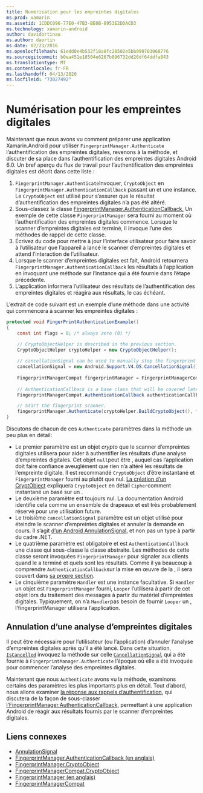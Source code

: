 ```yaml
---
title: Numérisation pour les empreintes digitales
ms.prod: xamarin
ms.assetid: 1CDDC096-77E0-47B3-BE0B-8953E2DDACD3
ms.technology: xamarin-android
author: davidortinau
ms.author: daortin
ms.date: 02/23/2016
ms.openlocfilehash: 61edd0e4b532f18a8fc28502e5bb990703068776
ms.sourcegitcommit: b0ea451e18504e6267b896732dd26df64ddfa843
ms.translationtype: MT
ms.contentlocale: fr-FR
ms.lasthandoff: 04/13/2020
ms.locfileid: "73027492"
---
```

# <a name="scanning-for-fingerprints"></a>Numérisation pour les empreintes digitales

Maintenant que nous avons vu comment préparer une application Xamarin.Android pour utiliser `FingerprintManager.Authenticate` l’authentification des empreintes digitales, revenons à la méthode, et discuter de sa place dans l’authentification des empreintes digitales Android 6.0. Un bref aperçu du flux de travail pour l’authentification des empreintes digitales est décrit dans cette liste :

1. `FingerprintManager.Authenticate`Invoquer, `CryptoObject` en `FingerprintManager.AuthenticationCallback` passant un et une instance. Le `CryptoObject` est utilisé pour s’assurer que le résultat d’authentification des empreintes digitales n’a pas été altéré. 
2. Sous-classez la classe [FingerprintManager.AuthenticationCallback.](https://developer.android.com/reference/android/hardware/fingerprint/FingerprintManager.AuthenticationCallback.html) Un exemple de cette classe `FingerprintManager` sera fourni au moment où l’authentification des empreintes digitales commence. Lorsque le scanner d’empreintes digitales est terminé, il invoque l’une des méthodes de rappel de cette classe.
3. Écrivez du code pour mettre à jour l’interface utilisateur pour faire savoir à l’utilisateur que l’appareil a lancé le scanner d’empreintes digitales et attend l’interaction de l’utilisateur. 
4. Lorsque le scanner d’empreintes digitales est fait, Android retournera `FingerprintManager.AuthenticationCallback` les résultats à l’application en invoquant une méthode sur l’instance qui a été fournie dans l’étape précédente.
5. L’application informera l’utilisateur des résultats de l’authentification des empreintes digitales et réagira aux résultats, le cas échéant. 

L’extrait de code suivant est un exemple d’une méthode dans une activité qui commencera à scanner les empreintes digitales :

```csharp
protected void FingerPrintAuthenticationExample()
{
    const int flags = 0; /* always zero (0) */

    // CryptoObjectHelper is described in the previous section.
    CryptoObjectHelper cryptoHelper = new CryptoObjectHelper();    
    
    // cancellationSignal can be used to manually stop the fingerprint scanner. 
    cancellationSignal = new Android.Support.V4.OS.CancellationSignal();
    
    FingerprintManagerCompat fingerprintManager = FingerprintManagerCompat.From(this);
    
    // AuthenticationCallback is a base class that will be covered later on in this guide.
    FingerprintManagerCompat.AuthenticationCallback authenticationCallback = new MyAuthCallbackSample(this);

    // Start the fingerprint scanner.
    fingerprintManager.Authenticate(cryptoHelper.BuildCryptoObject(), flags, cancellationSignal, authenticationCallback, null);
}
```

Discutons de chacun de ces `Authenticate` paramètres dans la méthode un peu plus en détail:

- Le premier paramètre est un objet _crypto_ que le scanner d’empreintes digitales utilisera pour aider à authentifier les résultats d’une analyse d’empreintes digitales. Cet objet `null`peut être , auquel cas l’application doit faire confiance aveuglément que rien n’a altéré les résultats de l’empreinte digitale. Il est recommandé `CryptoObject` d’être instantané et `FingerprintManager` fourni au plutôt que nul. [La création d’un CryptObject](~/android/platform/fingerprint-authentication/creating-a-cryptoobject.md) expliquera `CryptoObject` en détail `Cipher`comment instantané un basé sur un .
- Le deuxième paramètre est toujours nul. La documentation Android identifie cela comme un ensemble de drapeaux et est très probablement réservé pour une utilisation future. 
- Le troisième `cancellationSignal` paramètre est un objet utilisé pour éteindre le scanner d’empreintes digitales et annuler la demande en cours. Il s’agit [d’un Android AnnulationSignal](https://developer.android.com/reference/android/os/CancellationSignal.html), et non pas un type à partir du cadre .NET.
- Le quatrième paramètre est obligatoire et est `AuthenticationCallback` une classe qui sous-classe la classe abstraite. Les méthodes de cette classe seront invoquées `FingerprintManager` pour signaler aux clients quand le a terminé et quels sont les résultats. Comme il ya beaucoup à comprendre `AuthenticationCallback`sur la mise en œuvre de la , il sera couvert dans [sa propre section](~/android/platform/fingerprint-authentication/fingerprint-authentication-callbacks.md).
- Le cinquième paramètre `Handler` est une instance facultative. Si `Handler` un objet est `FingerprintManager` fourni, `Looper` l’utilisera à partir de cet objet lors du traitement des messages à partir du matériel d’empreintes digitales. Typiquement, on n’a `Handler`pas besoin de fournir `Looper` un , l’fingerprintManager utilisera l’application.

## <a name="cancelling-a-fingerprint-scan"></a>Annulation d’une analyse d’empreintes digitales

Il peut être nécessaire pour l’utilisateur (ou l’application) d’annuler l’analyse d’empreintes digitales après qu’il a été lancé. Dans cette situation, [`IsCancelled`](https://developer.android.com/reference/android/os/CancellationSignal.html#isCanceled()) invoquez la méthode sur celle [`CancellationSignal`](https://developer.android.com/reference/android/os/CancellationSignal.html) qui a été fournie à `FingerprintManager.Authenticate` l’époque où elle a été invoquée pour commencer l’analyse des empreintes digitales.

Maintenant que nous `Authenticate` avons vu la méthode, examinons certains des paramètres les plus importants plus en détail. Tout d’abord, nous allons examiner [la réponse aux rappels d’authentification](~/android/platform/fingerprint-authentication/fingerprint-authentication-callbacks.md), qui discutera de la façon de sous-classer [l’FingerprintManager.AuthenticationCallback](https://developer.android.com/reference/android/hardware/fingerprint/FingerprintManager.AuthenticationCallback.html), permettant à une application Android de réagir aux résultats fournis par le scanner d’empreintes digitales.

## <a name="related-links"></a>Liens connexes

- [AnnulationSignal](https://developer.android.com/reference/android/os/CancellationSignal.html)
- [FingerprintManager.AuthenticationCallback (en anglais)](https://developer.android.com/reference/android/hardware/fingerprint/FingerprintManager.AuthenticationCallback.html)
- [FingerprintManager.CryptoObject](https://developer.android.com/reference/android/hardware/fingerprint/FingerprintManager.CryptoObject.html)
- [FingerprintManagerCompat.CryptoObject](https://developer.android.com/reference/android/support/v4/hardware/fingerprint/FingerprintManagerCompat.CryptoObject.html)
- [FingerprintManager (en anglais)](https://developer.android.com/reference/android/hardware/fingerprint/FingerprintManager.html)
- [FingerprintManagerCompat](https://developer.android.com/reference/android/support/v4/hardware/fingerprint/FingerprintManagerCompat.html)
